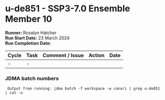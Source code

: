 # u-de851 - SSP3-7.0 Ensemble Member 10

**Runner:** Rosalyn Hatcher  
**Run Start Date:**  23 March 2024  
**Run Completion Date:** 

| Cycle | Task | Comment / Issue | Action | Date |
| ---   | ---  | ---             | ---    | ---  |
| -     | -    |  |  |  |

### JDMA batch numbers
```
 Output from running: jdma batch -f workspace -w canari | grep u-de851 | cat -n
```
